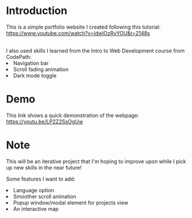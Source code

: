 # Introduction
This is a simple portfolio website I created following this tutorial: <br>
https://www.youtube.com/watch?v=ldwlOzRvYOU&t=2148s

<br>
I also used skills I learned from the Intro to Web Development course from CodePath:
<li>Navigation bar</li>
<li>Scroll fading animation</li>
<li>Dark mode toggle</li>

# Demo
This link shows a quick demonstration of the webpage:
https://youtu.be/LP2Z2SsOgUw

# Note
This will be an iterative project that I'm hoping to improve upon while I pick up new skills in the near future!

Some features I want to add:
<li>Language option</li>
<li>Smoother scroll animation</li>
<li>Popup window/modal element for projects view</li>
<li>An interactive map</li>
